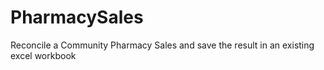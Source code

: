 # PharmacySales
Reconcile a Community Pharmacy Sales and save the result in an existing excel workbook 
